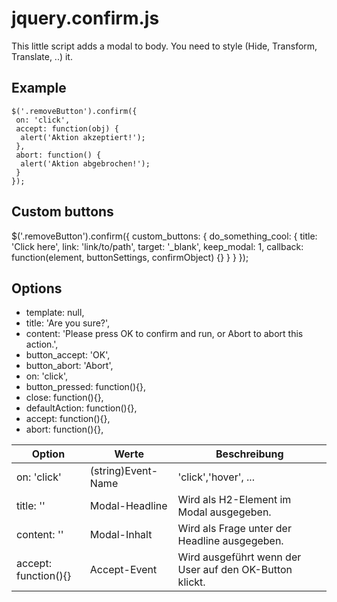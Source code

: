 # jquery.confirm.js

This little script adds a modal to body. You need to style (Hide, Transform, Translate, ..) it.
 
## Example

```
$('.removeButton').confirm({
 on: 'click',
 accept: function(obj) {
  alert('Aktion akzeptiert!');
 },
 abort: function() {
  alert('Aktion abgebrochen!');
 }
});
```

## Custom buttons

$('.removeButton').confirm({
  custom_buttons: {
    do_something_cool: {
      title: 'Click here',
      link: 'link/to/path',
      target: '_blank',
      keep_modal: 1,
      callback: function(element, buttonSettings, confirmObject) {}
    }
  }
});

## Options

- template: null,
- title: 'Are you sure?',
- content: 'Please press OK to confirm and run, or Abort to abort this action.',
- button_accept: 'OK',
- button_abort: 'Abort',
- on: 'click',
- button_pressed: function(){},
- close: function(){},
- defaultAction: function(){},
- accept: function(){},
- abort: function(){},

<table width="100%">
	<thead>
		<tr>
			<th>Option</th><th>Werte</th><th>Beschreibung</th>
		</tr>
	</thead>
	<tbody>
		<tr>
			<td>on: 'click'</td>
			<td>(string)Event-Name</td>
			<td>'click','hover', ...</td>
		</tr>
		<tr>
			<td>title: ''</td>
			<td>Modal-Headline</td>
			<td>Wird als H2-Element im Modal ausgegeben.</td>
		</tr>
		<tr>
			<td>content: ''</td>
			<td>Modal-Inhalt</td>
			<td>Wird als Frage unter der Headline ausgegeben.</td>
		</tr>
		<tr>
			<td>accept: function(){}</td>
			<td>Accept-Event</td>
			<td>Wird ausgeführt wenn der User auf den OK-Button klickt.</td>
		</tr>
	</tbody>
</table>
